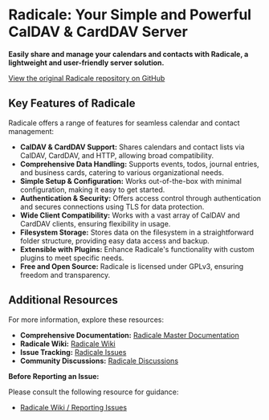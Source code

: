# Radicale: Your Simple and Powerful CalDAV & CardDAV Server

**Easily share and manage your calendars and contacts with Radicale, a lightweight and user-friendly server solution.**

[View the original Radicale repository on GitHub](https://github.com/Kozea/Radicale)

## Key Features of Radicale

Radicale offers a range of features for seamless calendar and contact management:

*   **CalDAV & CardDAV Support:** Shares calendars and contact lists via CalDAV, CardDAV, and HTTP, allowing broad compatibility.
*   **Comprehensive Data Handling:** Supports events, todos, journal entries, and business cards, catering to various organizational needs.
*   **Simple Setup & Configuration:** Works out-of-the-box with minimal configuration, making it easy to get started.
*   **Authentication & Security:** Offers access control through authentication and secures connections using TLS for data protection.
*   **Wide Client Compatibility:** Works with a vast array of CalDAV and CardDAV clients, ensuring flexibility in usage.
*   **Filesystem Storage:** Stores data on the filesystem in a straightforward folder structure, providing easy data access and backup.
*   **Extensible with Plugins:** Enhance Radicale's functionality with custom plugins to meet specific needs.
*   **Free and Open Source:** Radicale is licensed under GPLv3, ensuring freedom and transparency.

## Additional Resources

For more information, explore these resources:

*   **Comprehensive Documentation:** [Radicale Master Documentation](https://radicale.org/master.html)
*   **Radicale Wiki:** [Radicale Wiki](https://github.com/Kozea/Radicale/wiki)
*   **Issue Tracking:** [Radicale Issues](https://github.com/Kozea/Radicale/issues)
*   **Community Discussions:** [Radicale Discussions](https://github.com/Kozea/Radicale/discussions)

**Before Reporting an Issue:**

Please consult the following resource for guidance:

*   [Radicale Wiki / Reporting Issues](https://github.com/Kozea/Radicale/wiki/01-‐-Reporting-Issues)